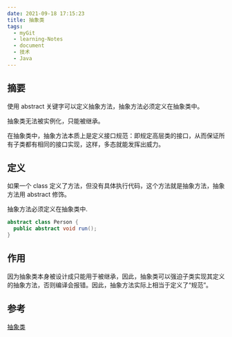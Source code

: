 ```yaml
---
date: 2021-09-18 17:15:23
title: 抽象类
tags:
  - myGit
  - learning-Notes
  - document
  - 技术
  - Java
---
```


## 摘要

使用 abstract 关键字可以定义抽象方法，抽象方法必须定义在抽象类中。

抽象类无法被实例化，只能被继承。

在抽象类中，抽象方法本质上是定义接口规范：即规定高层类的接口，从而保证所有子类都有相同的接口实现，这样，多态就能发挥出威力。

## 定义

如果一个 class 定义了方法，但没有具体执行代码，这个方法就是抽象方法，抽象方法用 abstract 修饰。

抽象方法必须定义在抽象类中.

```java
abstract class Person {
  public abstract void run();
}
```

## 作用

因为抽象类本身被设计成只能用于被继承，因此，抽象类可以强迫子类实现其定义的抽象方法，否则编译会报错。因此，抽象方法实际上相当于定义了“规范”。

## 参考

[抽象类](https://www.liaoxuefeng.com/wiki/1252599548343744/1260456371027744)
